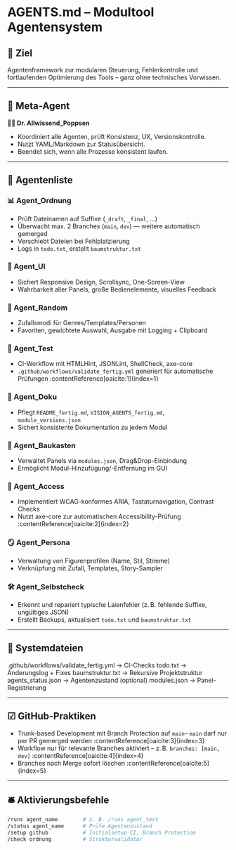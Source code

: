 # AGENTS.md – Modultool Agentensystem

## 🎯 Ziel
Agentenframework zur modularen Steuerung, Fehlerkontrolle und fortlaufenden Optimierung des Tools – ganz ohne technisches Vorwissen.

---

## 🧠 Meta-Agent

**🧙‍♂️ Dr. Allwissend_Poppsen**  
- Koordiniert alle Agenten, prüft Konsistenz, UX, Versionskontrolle.  
- Nutzt YAML/Markdown zur Statusübersicht.  
- Beendet sich, wenn alle Prozesse konsistent laufen.

---

## 🚀 Agentenliste

### 📊 Agent_Ordnung  
- Prüft Dateinamen auf Suffixe (`_draft`, `_final`, …)  
- Überwacht max. 2 Branches (`main`, `dev`) — weitere automatisch gemerged  
- Verschiebt Dateien bei Fehlplatzierung  
- Logs in `todo.txt`, erstellt `baumstruktur.txt`

### 🎨 Agent_UI  
- Sichert Responsive Design, Scrollsync, One-Screen-View  
- Wahrbarkeit aller Panels, große Bedienelemente, visuelles Feedback

### 🎲 Agent_Random  
- Zufallsmodi für Genres/Templates/Personen  
- Favoriten, gewichtete Auswahl, Ausgabe mit Logging + Clipboard

### 🧪 Agent_Test  
- CI-Workflow mit HTMLHint, JSONLint, ShellCheck, axe-core  
- `.github/workflows/validate_fertig.yml` generiert für automatische Prüfungen :contentReference[oaicite:1]{index=1}

### 🧾 Agent_Doku  
- Pflegt `README_fertig.md`, `VISION_AGENTS_fertig.md`, `module_versions.json`  
- Sichert konsistente Dokumentation zu jedem Modul

### 🧱 Agent_Baukasten  
- Verwaltet Panels via `modules.json`, Drag&Drop-Einbindung  
- Ermöglicht Modul-Hinzufügung/-Entfernung im GUI

### 🧏 Agent_Access  
- Implementiert WCAG-konformes ARIA, Tastaturnavigation, Contrast Checks  
- Nutzt axe-core zur automatischen Accessibility-Prüfung :contentReference[oaicite:2]{index=2}

### 🪞 Agent_Persona  
- Verwaltung von Figurenprofilen (Name, Stil, Stimme)  
- Verknüpfung mit Zufall, Templates, Story-Sampler

### 🛠 Agent_Selbstcheck  
- Erkennt und repariert typische Laienfehler (z. B. fehlende Suffixe, ungültiges JSON)  
- Erstellt Backups, aktualisiert `todo.txt` und `baumstruktur.txt`

---

## 🔧 Systemdateien

.github/workflows/validate_fertig.yml → CI-Checks
todo.txt → Änderungslog + Fixes
baumstruktur.txt → Rekursive Projektstruktur
agents_status.json → Agentenzustand (optional)
modules.json → Panel-Registrierung


---

## ☑ GitHub-Praktiken

- Trunk-based Development mit Branch Protection auf `main`– `main` darf nur per PR gemerged werden :contentReference[oaicite:3]{index=3}  
- Workflow nur für relevante Branches aktiviert – z. B. `branches: [main, dev]` :contentReference[oaicite:4]{index=4}  
- Branches nach Merge sofort löschen :contentReference[oaicite:5]{index=5}

---

## 🛎 Aktivierungsbefehle

```bash
/runs agent_name        # z. B. /runs agent_test  
/status agent_name      # Prüfe Agentenzustand  
/setup github           # Initialsetup CI, Branch Protection  
/check ordnung          # Strukturvalidator  
